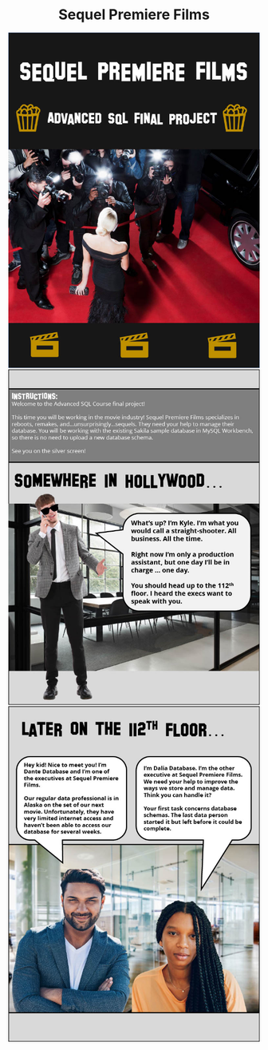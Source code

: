 <h1 align="center">Sequel Premiere Films</h1>

<p align="center"> 
    
  <img src="premiere_films_images/films_1.jpg">
  <img src="premiere_films_images/films_2.jpg">
  <img src="premiere_films_images/films_3.jpg">

</p>
